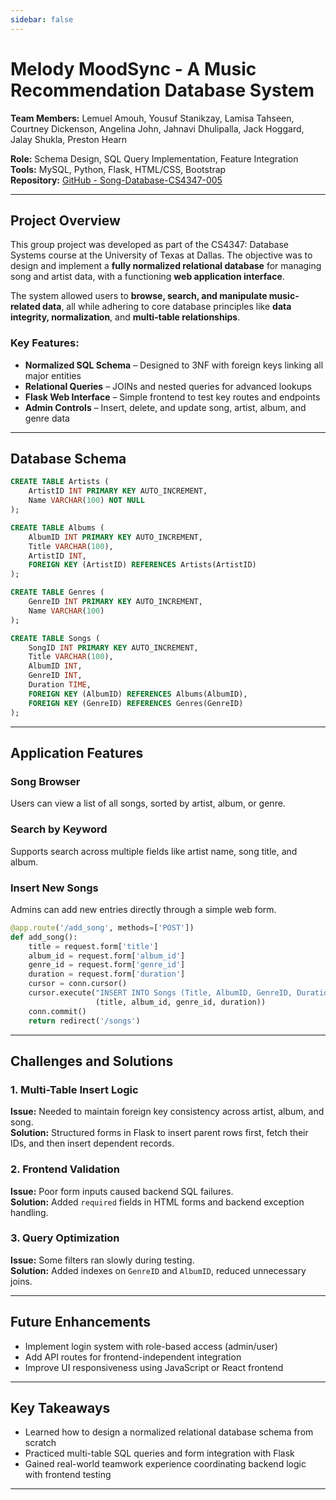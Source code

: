 ```yaml
---
sidebar: false
---
```

# Melody MoodSync - A Music Recommendation Database System 
**Team Members:** Lemuel Amouh, Yousuf Stanikzay, Lamisa Tahseen, Courtney Dickenson, Angelina John, Jahnavi Dhulipalla, Jack Hoggard, Jalay Shukla, Preston Hearn

**Role:** Schema Design, SQL Query Implementation, Feature Integration  
**Tools:** MySQL, Python, Flask, HTML/CSS, Bootstrap  
**Repository:** [GitHub - Song-Database-CS4347-005](https://github.com/JacksonHoggard/Song-Database-CS4347-005)

---

## Project Overview  
This group project was developed as part of the CS4347: Database Systems course at the University of Texas at Dallas. The objective was to design and implement a **fully normalized relational database** for managing song and artist data, with a functioning **web application interface**.

The system allowed users to **browse, search, and manipulate music-related data**, all while adhering to core database principles like **data integrity, normalization**, and **multi-table relationships**.

### Key Features:  
- **Normalized SQL Schema** – Designed to 3NF with foreign keys linking all major entities  
- **Relational Queries** – JOINs and nested queries for advanced lookups  
- **Flask Web Interface** – Simple frontend to test key routes and endpoints  
- **Admin Controls** – Insert, delete, and update song, artist, album, and genre data  

<!-- ![ER Diagram](./assets/song_database_er.png) -->

---

## Database Schema  
```sql
CREATE TABLE Artists (
    ArtistID INT PRIMARY KEY AUTO_INCREMENT,
    Name VARCHAR(100) NOT NULL
);

CREATE TABLE Albums (
    AlbumID INT PRIMARY KEY AUTO_INCREMENT,
    Title VARCHAR(100),
    ArtistID INT,
    FOREIGN KEY (ArtistID) REFERENCES Artists(ArtistID)
);

CREATE TABLE Genres (
    GenreID INT PRIMARY KEY AUTO_INCREMENT,
    Name VARCHAR(100)
);

CREATE TABLE Songs (
    SongID INT PRIMARY KEY AUTO_INCREMENT,
    Title VARCHAR(100),
    AlbumID INT,
    GenreID INT,
    Duration TIME,
    FOREIGN KEY (AlbumID) REFERENCES Albums(AlbumID),
    FOREIGN KEY (GenreID) REFERENCES Genres(GenreID)
);
```

---

## Application Features  
### Song Browser  
Users can view a list of all songs, sorted by artist, album, or genre.  

### Search by Keyword  
Supports search across multiple fields like artist name, song title, and album.  

### Insert New Songs  
Admins can add new entries directly through a simple web form.

```python
@app.route('/add_song', methods=['POST'])
def add_song():
    title = request.form['title']
    album_id = request.form['album_id']
    genre_id = request.form['genre_id']
    duration = request.form['duration']
    cursor = conn.cursor()
    cursor.execute("INSERT INTO Songs (Title, AlbumID, GenreID, Duration) VALUES (%s, %s, %s, %s)",
                   (title, album_id, genre_id, duration))
    conn.commit()
    return redirect('/songs')
```

---

## Challenges and Solutions  
### 1. Multi-Table Insert Logic  
**Issue:** Needed to maintain foreign key consistency across artist, album, and song.  
**Solution:** Structured forms in Flask to insert parent rows first, fetch their IDs, and then insert dependent records.

### 2. Frontend Validation  
**Issue:** Poor form inputs caused backend SQL failures.  
**Solution:** Added `required` fields in HTML forms and backend exception handling.

### 3. Query Optimization  
**Issue:** Some filters ran slowly during testing.  
**Solution:** Added indexes on `GenreID` and `AlbumID`, reduced unnecessary joins.

---

## Future Enhancements  
- Implement login system with role-based access (admin/user)  
- Add API routes for frontend-independent integration  
- Improve UI responsiveness using JavaScript or React frontend  

---

## Key Takeaways  
- Learned how to design a normalized relational database schema from scratch  
- Practiced multi-table SQL queries and form integration with Flask  
- Gained real-world teamwork experience coordinating backend logic with frontend testing  

---
